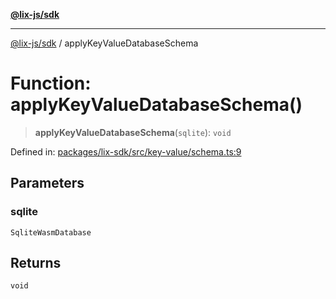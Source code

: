 [**@lix-js/sdk**](../README.md)

***

[@lix-js/sdk](../README.md) / applyKeyValueDatabaseSchema

# Function: applyKeyValueDatabaseSchema()

> **applyKeyValueDatabaseSchema**(`sqlite`): `void`

Defined in: [packages/lix-sdk/src/key-value/schema.ts:9](https://github.com/opral/monorepo/blob/3025726c2bce8185b41ef0b1b2f7cc069ebcf2b0/packages/lix-sdk/src/key-value/schema.ts#L9)

## Parameters

### sqlite

`SqliteWasmDatabase`

## Returns

`void`

